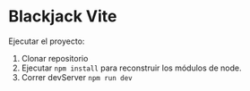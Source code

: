 # Blackjack Vite

Ejecutar el proyecto:

1. Clonar repositorio
2. Ejecutar ```npm install``` para reconstruir los módulos de node.
3. Correr devServer ```npm run dev```